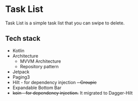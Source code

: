 # Task List
Task List is a simple task list that you can swipe to delete.

## Tech stack
- Kotlin
- Architecture
    - MVVM Architecture
    - Repository pattern
- Jetpack
- Paging3
- Hilt - for dependency injection
~~- Groupie~~
- Expandable Bottom Bar
- ~~koin - for dependency injection.~~ It migrated to Dagger-Hilt